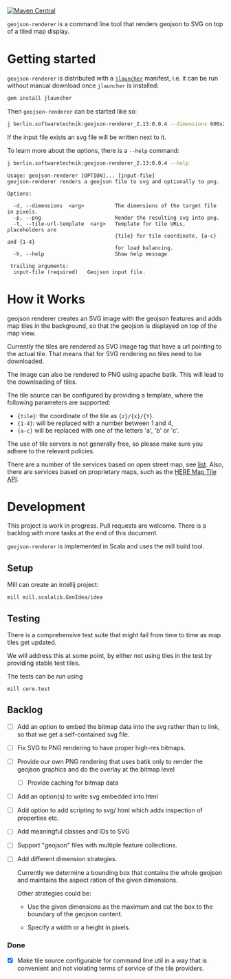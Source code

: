[![Maven Central](https://maven-badges.herokuapp.com/maven-central/berlin.softwaretechnik/geojson-renderer_2.13/badge.svg)](https://maven-badges.herokuapp.com/maven-central/berlin.softwaretechnik/geojson-renderer_2.13)

`geojson-renderer` is a command line tool that
renders geojson to SVG on top of a tiled map display. 

# Getting started

`geojson-renderer` is distributed with a [`jlauncher`](https://github.com/softwaretechnik-berlin/jlauncher) manifest, i.e. it can
be run without manual download once `jlauncher` is installed:

```bash
gem install jlauncher
```

Then `geojson-renderer` can be started like so:

```bash
j berlin.softwaretechnik:geojson-renderer_2.13:0.0.4 --dimensions 600x200 example.geojson
```

If the input file exists an svg file will be written
next to it.

To learn more about the options, there is a `--help`
command:

```bash
j berlin.softwaretechnik:geojson-renderer_2.13:0.0.4 --help
```

```
Usage: geojson-renderer [OPTION]... [input-file]
geojson-renderer renders a geojson file to svg and optionally to png.

Options:

  -d, --dimensions  <arg>          The dimensions of the target file in pixels.
  -p, --png                        Render the resulting svg into png.
  -t, --tile-url-template  <arg>   Template for tile URLs, placeholders are
                                   {tile} for tile coordinate, {a-c} and {1-4}
                                   for load balancing.
  -h, --help                       Show help message

 trailing arguments:
  input-file (required)   Geojson input file.
```

# How it Works
geojson renderer creates an SVG image with 
the geojson features and adds map tiles in the background,
so that the geojson is displayed on top of the map view.

Currently the tiles are rendered as SVG image tag that have a 
url pointing to the actual tile. That means that for SVG rendering
no tiles need to be downloaded. 

The image can also be rendered to PNG using apache batik. This will
lead to the downloading of tiles.

The tile source can be configured by providing a template, where the following
parameters are supported:

* `{tile}`:  the coordinate of the tile as `{z}/{x}/{Y}`.
* `{1-4}`: will be replaced with a number between 1 and 4,
* `{a-c}` will be replaced with one of the letters 'a', 'b' or 'c'. 

The use of tile servers is not generally free, so please make sure you adhere 
to the relevant policies.

There are a number of tile services based on open street map, see [list](https://wiki.openstreetmap.org/wiki/Tile_servers). 
Also, there are services based on proprietary maps, such as the [HERE Map Tile API](https://developer.here.com/documentation/map-tile/dev_guide/topics/introduction.html).

# Development

This project is work in progress. Pull requests
are welcome. There is a backlog with more tasks at
the end of this document.

`geojson-renderer` is implemented in Scala and uses
the mill build tool.

## Setup

Mill can create an intellij project:

`mill mill.scalalib.GenIdea/idea`

## Testing

There is a comprehensive test suite that might
fail from time to time as map tiles get updated.

We will address this at some point, by either
not using tiles in the test by providing
stable test tiles.

The tests can be run using

`mill core.test`

## Backlog

- [ ] Add an option to embed the bitmap data into the svg rather than
      to link, so that we get a self-contained svg file.

- [ ] Fix SVG to PNG rendering to have proper high-res bitmaps.

- [ ] Provide our own PNG rendering that uses batik only to render
      the geojson graphics and do the overlay at the bitmap level

  - [ ] Provide caching for bitmap data

- [ ] Add an option(s) to write svg embedded into html

- [ ] Add option to add scripting to svg/ html which adds
      inspection of properties etc.

- [ ] Add meaningful classes and IDs to SVG

- [ ] Support "geojson" files with multiple feature collections.

- [ ] Add different dimension strategies.

    Currently we determine a bounding box that contains the whole geojson
    and maintains the aspect ration of the given dimensions.
    
    Other strategies could be:
    
    * Use the given dimensions as the maximum and cut the box to the boundary
    of the geojson content.
    
    * Specify a width or a height in pixels.


### Done

- [X] Make tile source configurable for command line util in a
      way that is convenient and not violating terms of service of
      the tile providers.


